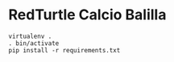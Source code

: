 # RedTurtle Calcio Balilla

    virtualenv .
    . bin/activate
    pip install -r requirements.txt
